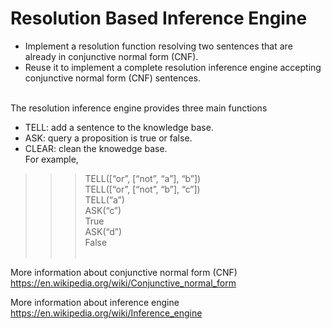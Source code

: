 # Resolution Based Inference Engine
- Implement a resolution function resolving two sentences that are already in conjunctive normal form (CNF).
- Reuse it to implement a complete resolution inference engine accepting conjunctive normal form (CNF) sentences.<br><br>

The resolution inference engine provides three main functions
- TELL: add a sentence to the knowledge base.<br>
- ASK: query a proposition is true or false.<br>
- CLEAR: clean the knowedge base.<br>
For example,<br>
>>> TELL([“or”, [“not”, “a”], “b”])<br>
>>> TELL([“or”, [“not”, “b”], “c”])<br>
>>> TELL(“a”)<br>
>>> ASK(“c”)<br>
True<br>
>>> ASK(“d”)<br>
False<br><br>

More information about conjunctive normal form (CNF)<br>
https://en.wikipedia.org/wiki/Conjunctive_normal_form<br>

More information about inference engine<br>
https://en.wikipedia.org/wiki/Inference_engine
